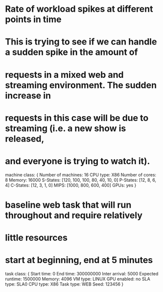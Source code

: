 # Rate of workload spikes at different points in time
# This is trying to see if we can handle a sudden spike in the amount of 
# requests in a mixed web and streaming environment. The sudden increase in
# requests in this case will be due to streaming (i.e. a new show is released, 
# and everyone is trying to watch it).

machine class:
{
        Number of machines: 16
        CPU type: X86
        Number of cores: 8
        Memory: 16000
        S-States: [120, 100, 100, 80, 40, 10, 0]
        P-States: [12, 8, 6, 4]
        C-States: [12, 3, 1, 0]
        MIPS: [1000, 800, 600, 400]
        GPUs: yes
}
# baseline web task that will run throughout and require relatively
# little resources
# start at beginning, end at 5 minutes

task class: {
    Start time: 0
    End time: 300000000
    Inter arrival: 5000
    Expected runtime: 1500000
    Memory: 4096
    VM type: LINUX
    GPU enabled: no
    SLA type: SLA0
    CPU type: X86
    Task type: WEB
    Seed: 123456
}